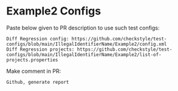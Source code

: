 # Example2 Configs
Paste below given to PR description to use such test configs:
```
Diff Regression config: https://github.com/checkstyle/test-configs/blob/main/IllegalIdentifierName/Example2/config.xml
Diff Regression projects: https://github.com/checkstyle/test-configs/blob/main/IllegalIdentifierName/Example2/list-of-projects.properties
```
Make comment in PR:
```
Github, generate report
```
